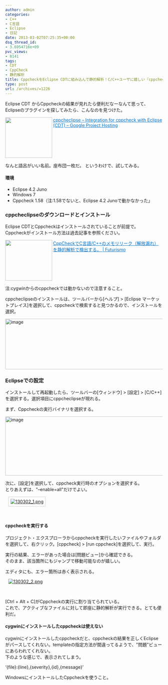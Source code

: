 ```yaml
---
author: admin
categories:
- C++
- C言語
- Eclipse
- 日記
date: 2013-03-02T07:25:35+00:00
dsq_thread_id:
- 3.6954716e+09
pvc_views:
- 8141
tags:
- CDT
- CppCheck
- 静的解析
title: CppcheckをEclipse CDTに組み込んで静的解析！C/C++ユーザに嬉しい『cppcheclipse』
type: post
url: /archives/=1226
---
```


Eclipse CDT からCppcheckの結果が見れたら便利だなーなんて思って、Eclipseのプラグインを探してみたら、こんなのを見つけた。

<a href="https://code.google.com/a/eclipselabs.org/p/cppcheclipse/?redir=1" target="_blank"><img class="alignleft" border="0" alt="" align="left" src="https://capture.heartrails.com/150x130/shadow?https://code.google.com/a/eclipselabs.org/p/cppcheclipse/?redir=1" width="150" height="130" /></a> <a style="color: #0070c5" href="https://code.google.com/a/eclipselabs.org/p/cppcheclipse/?redir=1" target="_blank">cppcheclipse &#8211; Integration for cppcheck with Eclipse (CDT) &#8211; Google Project Hosting</a>    <img border="0" alt="" src="https://b.hatena.ne.jp/entry/image/https://code.google.com/a/eclipselabs.org/p/cppcheclipse/?redir=1" />  <br style="clear: both" />

なんと語呂がいい名前。座布団一枚だ。 というわけで、試してみる。

#### 環境

  * Eclipse 4.2 Juno
  * Windows 7 
  * Cppcheck 1.58（注:1.58でないと、Eclipse 4.2 Junoで動かなかった」 

### cppcheclipseのダウンロードとインストール

Eclipse CDTとCppcheckはインストールされていることが前提で。   
Cppcheckがインストール方法は過去記事を参照ください。

<a href="https://futurismo.biz/archives/602" target="_blank"><img class="alignleft" border="0" alt="" align="left" src="https://capture.heartrails.com/150x130/shadow?https://futurismo.biz/archives/602" width="150" height="130" /></a> <a style="color: #0070c5" href="https://futurismo.biz/archives/602" target="_blank">CppCheckでC言語/C++のメモリリーク（解放漏れ）を静的解析で検出する。 | Futurismo</a>    <img border="0" alt="" src="https://b.hatena.ne.jp/entry/image/https://futurismo.biz/archives/602" />  <br style="clear: both" />

注:cygwinからのcppcheckでは動かないので注意すること。

cppcheclipseのインストールは、ツールバーから[ヘルプ] > [Eclipse マーケットプレイス]を選択して、cppcheckで検索すると見つかるので、インストールを選択。

[<img style="background-image: none; border-right-width: 0px; padding-left: 0px; padding-right: 0px; display: inline; border-top-width: 0px; border-bottom-width: 0px; border-left-width: 0px; padding-top: 0px" title="image" border="0" alt="image" src="https://hmi-me.ciao.jp/wordpress/wp-content/uploads/image_thumb91.png" width="523" height="162" />][1]

### Eclipseでの設定

インストールして再起動したら、ツールバーの[ウィンドウ] > [設定] > [C/C++]を選択する。選択項目にcppcheclipseが現れる。

まず、Cppcheckの実行バイナリを選択する。

[<img style="background-image: none; border-bottom: 0px; border-left: 0px; padding-left: 0px; padding-right: 0px; display: inline; border-top: 0px; border-right: 0px; padding-top: 0px" title="image" border="0" alt="image" src="https://hmi-me.ciao.jp/wordpress/wp-content/uploads/image_thumb92.png" width="539" height="189" />][2]

次に、[設定]を選択して、cppcheck実行時のオプションを選択する。   
とりあえずは、"&#8211;enable=all"だけでよい。

<div style="padding-bottom: 0px; margin: 0px; padding-left: 10px; padding-right: 10px; display: inline; float: none; padding-top: 0px" id="scid:887EC618-8FBE-49a5-A908-2339AF2EC531:6c5ccf1f-7747-4bdb-8914-2f53025f333f" class="wlWriterEditableSmartContent">
  <a target="_blank" href="https://picasaweb.google.com/111104490436597119823/20131603#5850643101089857202"><img style="border: 1px solid #ccc; background-color: white; padding: 6px; margin: 0px" alt="130302_1.png" src="https://lh5.ggpht.com/-UfhrqZpAKQ0/UTGo5wQM_rI/AAAAAAAAAJs/Nye6vRgtzlk/130302_1.png" /></a>
</div>

&#160;

#### cppcheckを実行する

プロジェクト・エクスプローラからcppcheckを実行したいファイルやフォルダを選択して、右クリック。[cppcheck] > [run cppcheck]を選択して、実行。

実行の結果、エラーがあった場合は[問題ビュー]から確認できる。   
そのまま、該当箇所にもジャンブで移動可能なのが嬉しい。

エディタにも、エラー箇所は赤く表示される。

<div style="padding-bottom: 0px; margin: 0px; padding-left: 10px; padding-right: 10px; display: inline; float: none; padding-top: 0px" id="scid:887EC618-8FBE-49a5-A908-2339AF2EC531:c20a0f64-285b-4397-aac7-eb6804aee113" class="wlWriterEditableSmartContent">
  <a target="_blank" href="https://picasaweb.google.com/111104490436597119823/20131603#5850643098661279778"><img style="border: none; padding: 0px; margin: 0px" alt="130302_2.png" src="https://lh3.ggpht.com/-Iku8MNMX818/UTGo5nNL2CI/AAAAAAAAAJk/aKxIWHlwTOM/130302_2.png" /></a>
</div>

&#160;

[Ctrl + Alt + C]がCppcheckの実行に割り当てられている。   
これで、アクティブなファイルに対して即座に静的解析が実行できる。とても便利だ。

#### cygwinにインストールしたcppcheckは使えない

cygwinにインストールしたcppcheckだと、cppcheckの結果を正しくEclipseがパースしてくれない。templateの指定方法が間違ってるようで、"問題"ビューにあらわれてくれない。   
下のような感じで、表示されてしまう。

&#8216;{file}:{line},{severity},{id},{message}&#8217;

WindowsにインストールしたCppcheckを使うこと。

 [1]: https://hmi-me.ciao.jp/wordpress/wp-content/uploads/image91.png
 [2]: https://hmi-me.ciao.jp/wordpress/wp-content/uploads/image92.png